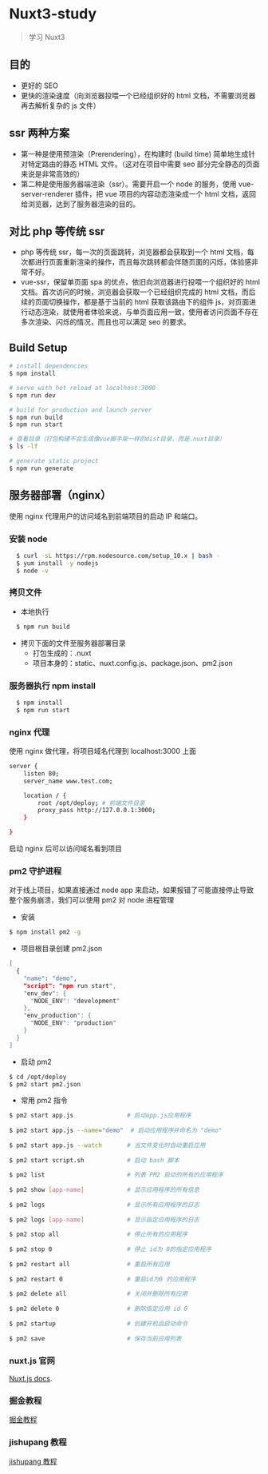 # Nuxt3-study

> 学习 Nuxt3

## 目的

- 更好的 SEO
- 更快的渲染速度（向浏览器投喂一个已经组织好的 html 文档，不需要浏览器再去解析复杂的 js 文件）

## ssr 两种方案

- 第一种是使用预渲染（Prerendering），在构建时 (build time) 简单地生成针对特定路由的静态 HTML 文件。（这对在项目中需要 seo 部分完全静态的页面来说是非常高效的）
- 第二种是使用服务器端渲染（ssr）。需要开启一个 node 的服务，使用 vue-server-renderer 插件，把 vue 项目的内容动态渲染成一个 html 文档，返回给浏览器，达到了服务器渲染的目的。

## 对比 php 等传统 ssr

- php 等传统 ssr，每一次的页面跳转，浏览器都会获取到一个 html 文档，每次都进行页面重新渲染的操作，而且每次跳转都会伴随页面的闪烁，体验感非常不好。
- vue-ssr，保留单页面 spa 的优点，依旧向浏览器进行投喂一个组织好的 html 文档。首次访问的时候，浏览器会获取一个已经组织完成的 html 文档，而后续的页面切换操作，都是基于当前的 html 获取该路由下的组件 js，对页面进行动态渲染，就使用者体验来说，与单页面应用一致，使用者访问页面不存在多次渲染、闪烁的情况，而且也可以满足 seo 的要求。

## Build Setup

```bash
# install dependencies
$ npm install

# serve with hot reload at localhost:3000
$ npm run dev

# build for production and launch server
$ npm run build
$ npm run start

# 查看目录（打包构建不会生成像vue脚手架一样的dist目录，而是.nuxt目录）
$ ls -lf

# generate static project
$ npm run generate
```

## 服务器部署（nginx）

使用 nginx 代理用户的访问域名到前端项目的启动 IP 和端口。

### 安装 node

```bash
  $ curl -sL https://rpm.nodesource.com/setup_10.x | bash -
  $ yum install -y nodejs
  $ node -v
```

### 拷贝文件

- 本地执行

```bash
  $ npm run build
```

- 拷贝下面的文件至服务器部署目录
  - 打包生成的：.nuxt
  - 项目本身的：static、nuxt.config.js、package.json、pm2.json

### 服务器执行 npm install

```bash
  $ npm install
  $ npm run start
```

### nginx 代理

使用 nginx 做代理，将项目域名代理到 localhost:3000 上面

```bash
server {
    listen 80;
    server_name www.test.com;

    location / {
        root /opt/deploy; # 前端文件目录
        proxy_pass http://127.0.0.1:3000;
    }

}
```

启动 nginx 后可以访问域名看到项目

### pm2 守护进程

对于线上项目，如果直接通过 node app 来启动，如果报错了可能直接停止导致整个服务崩溃，我们可以使用 pm2 对 node 进程管理

- 安装

```bash
$ npm install pm2 -g
```

- 项目根目录创建 pm2.json

```bash
[
  {
    "name": "demo",
    "script": "npm run start",
    "env_dev": {
      "NODE_ENV": "development"
    },
    "env_production": {
      "NODE_ENV": "production"
    }
  }
]
```

- 启动 pm2

```bash
$ cd /opt/deploy
$ pm2 start pm2.json
```

- 常用 pm2 指令

```bash
$ pm2 start app.js               # 启动app.js应用程序
​
$ pm2 start app.js --name="demo"  # 启动应用程序并命名为 "demo"
​
$ pm2 start app.js --watch       # 当文件变化时自动重启应用
​
$ pm2 start script.sh            # 启动 bash 脚本
​
$ pm2 list                       # 列表 PM2 启动的所有的应用程序
​
$ pm2 show [app-name]            # 显示应用程序的所有信息
​
$ pm2 logs                       # 显示所有应用程序的日志
​
$ pm2 logs [app-name]            # 显示指定应用程序的日志
​
$ pm2 stop all                   # 停止所有的应用程序
​
$ pm2 stop 0                     # 停止 id为 0的指定应用程序
​
$ pm2 restart all                # 重启所有应用
​
$ pm2 restart 0                  # 重启id为0 的应用程序
​
$ pm2 delete all                 # 关闭并删除所有应用
​
$ pm2 delete 0                   # 删除指定应用 id 0
​
$ pm2 startup                    # 创建开机自启动命令
​
$ pm2 save                       # 保存当前应用列表
```

### nuxt.js 官网

[Nuxt.js docs](https://nuxtjs.org).

### 掘金教程

[掘金教程](https://juejin.cn/post/7037336504418435103)

### jishupang 教程

[jishupang 教程](https://jspang.com/article/86#toc0)
